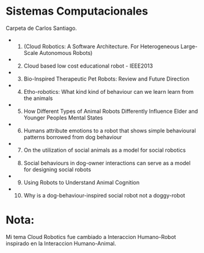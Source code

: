 # Sistemas Computacionales

Carpeta de Carlos Santiago.

  - 1. (Cloud Robotics: A Software Architecture. For Heterogeneous Large-Scale Autonomous Robots)
  - 2. Cloud based low cost educational robot - IEEE2013
  - 3. Bio-Inspired Therapeutic Pet Robots: Review and Future Direction
  - 4. Etho-robotics: What kind kind of behaviour can we learn learn from the animals
  - 5. How Different Types of Animal Robots Differently Influence Elder and Younger Peoples Mental States
  - 6. Humans attribute emotions to a robot that shows simple behavioural patterns borrowed from dog behaviour
  - 7. On the utilization of social animals as a model for social robotics
  - 8. Social behaviours in dog-owner interactions can serve as a model for designing social robots
  - 9. Using Robots to Understand Animal Cognition
  - 10. Why is a dog-behaviour-inspired social robot not a doggy-robot

# Nota:

Mi tema Cloud Robotics fue cambiado a Interaccion Humano-Robot inspirado en la Interaccion Humano-Animal.
